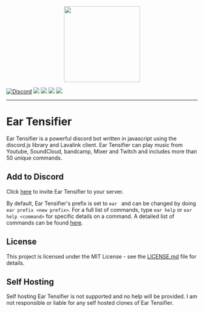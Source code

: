 <div align="center">
    <img src="https://eartensifier.net/images/eartensifier.png" style="width: 200px; height: 200px;" /><br>
</div>

[![Discord](https://discordapp.com/api/guilds/473426453204172811/embed.png?style=shield)](https://discord.gg/xKgKMAP)
![](https://botlist.space/bot/472714545723342848/badge?property=servers&style=flat-square&color=7089da)
![](https://botlist.space/bot/472714545723342848/badge?property=shards&style=flat-square&color=7089da)
![](https://botlist.space/bot/472714545723342848/badge?property=status&style=flat-square&color=7089da)
![](https://botlist.space/bot/472714545723342848/badge?property=uptime&style=flat-square&color=7089da)

<hr>

# Ear Tensifier
Ear Tensifier is a powerful discord bot written in javascript using the discord.js library and Lavalink client. Ear Tensifier can play music from Youtube, SoundCloud, bandcamp, Mixer and Twitch and includes more than 50 unique commands.

## Add to Discord
Click [here](https://eartensifier.net/invite) to invite Ear Tensifier to your server. 

By default, Ear Tensifier's prefix is set to `ear `  and can be changed by doing `ear prefix <new prefix>`. For a full list of commands, type `ear help` or `ear help <command>` for specific details on a command. A detailed list of commands can be found [here](https://eartensifier.com/commands).

## License

This project is licensed under the MIT License - see the [LICENSE.md](LICENSE.md) file for details.

## Self Hosting
Self hosting Ear Tensifier is not supported and no help will be provided. I am not responsible or liable for any self hosted clones of Ear Tensifier.